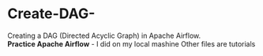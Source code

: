 # Create-DAG-
Creating a DAG (Directed Acyclic Graph) in Apache Airflow.   
**Practice Apache Airflow**  - I did on my local mashine
Other files are tutorials
